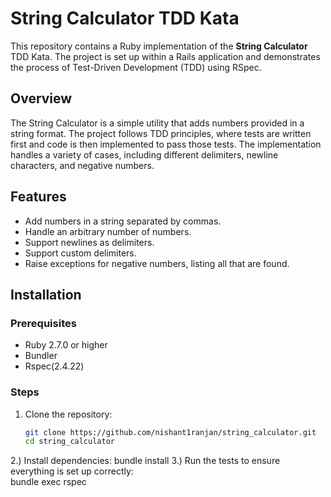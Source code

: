 # String Calculator TDD Kata

This repository contains a Ruby implementation of the **String Calculator** TDD Kata. The project is set up within a Rails application and demonstrates the process of Test-Driven Development (TDD) using RSpec.

## Overview

The String Calculator is a simple utility that adds numbers provided in a string format. The project follows TDD principles, where tests are written first and code is then implemented to pass those tests. The implementation handles a variety of cases, including different delimiters, newline characters, and negative numbers.

## Features

- Add numbers in a string separated by commas.
- Handle an arbitrary number of numbers.
- Support newlines as delimiters.
- Support custom delimiters.
- Raise exceptions for negative numbers, listing all that are found.

## Installation

### Prerequisites

- Ruby 2.7.0 or higher
- Bundler
- Rspec(2.4.22)

### Steps

1. Clone the repository:

   ```bash
   git clone https://github.com/nishant1ranjan/string_calculator.git
   cd string_calculator

2.) Install dependencies:
bundle install
3.) Run the tests to ensure everything is set up correctly:  
bundle exec rspec



